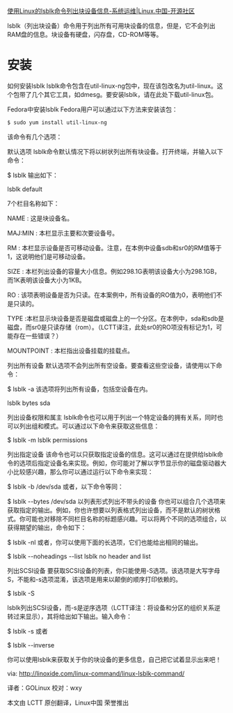

[使用Linux的lsblk命令列出块设备信息-系统运维|Linux.中国-开源社区 ](https://linux.cn/article-3340-1.html)

lsblk（列出块设备）命令用于列出所有可用块设备的信息，但是，它不会列出RAM盘的信息。块设备有硬盘，闪存盘，CD-ROM等等。

# 安装

如何安装lsblk
lsblk命令包含在util-linux-ng包中，现在该包改名为util-linux。这个包带了几个其它工具，如dmesg。要安装lsblk，请在此处下载util-linux包。

Fedora中安装lsblk
Fedora用户可以通过以下方法来安装该包：

```bash
$ sudo yum install util-linux-ng
```

该命令有几个选项：

默认选项
lsblk命令默认情况下将以树状列出所有块设备。打开终端，并输入以下命令：

$ lsblk
输出如下：

lsblk default

7个栏目名称如下：

NAME : 这是块设备名。

MAJ:MIN : 本栏显示主要和次要设备号。

RM : 本栏显示设备是否可移动设备。注意，在本例中设备sdb和sr0的RM值等于1，这说明他们是可移动设备。

SIZE : 本栏列出设备的容量大小信息。例如298.1G表明该设备大小为298.1GB，而1K表明该设备大小为1KB。

RO : 该项表明设备是否为只读。在本案例中，所有设备的RO值为0，表明他们不是只读的。

TYPE :本栏显示块设备是否是磁盘或磁盘上的一个分区。在本例中，sda和sdb是磁盘，而sr0是只读存储（rom）。（LCTT译注，此处sr0的RO项没有标记为1，可能存在一些错误？）

MOUNTPOINT : 本栏指出设备挂载的挂载点。

列出所有设备
默认选项不会列出所有空设备。要查看这些空设备，请使用以下命令：

$ lsblk -a
该选项将列出所有设备，包括空设备在内。

lsblk bytes sda

列出设备权限和属主
lsblk命令也可以用于列出一个特定设备的拥有关系，同时也可以列出组和模式。可以通过以下命令来获取这些信息：

$ lsblk -m
lsblk  permissions

列出指定设备
该命令也可以只获取指定设备的信息。这可以通过在提供给lsblk命令的选项后指定设备名来实现。例如，你可能对了解以字节显示你的磁盘驱动器大小比较感兴趣，那么你可以通过运行以下命令来实现：

$ lsblk -b /dev/sda
或者，以下命令等同：

$ lsblk --bytes /dev/sda
以列表形式列出不带头的设备
你也可以组合几个选项来获取指定的输出。例如，你也许想要以列表格式列出设备，而不是默认的树状格式。你可能也对移除不同栏目名称的标题感兴趣。可以将两个不同的选项组合，以获得期望的输出，命令如下：

$ lsblk -nl
或者，你可以使用下面的长选项，它们也能给出相同的输出。

$ lsblk --noheadings --list
lsblk no header and list

列出SCSI设备
要获取SCSI设备的列表，你只能使用-S选项。该选项是大写字母S，不能和-s选项混淆，该选项是用来以颠倒的顺序打印依赖的。

$ lsblk -S


lsblk列出SCSI设备，而-s是逆序选项（LCTT译注：将设备和分区的组织关系逆转过来显示），其将给出如下输出。输入命令：

$ lsblk -s
或者

$ lsblk --inverse


你可以使用lsblk来获取关于你的块设备的更多信息，自己把它试着显示出来吧！

via: http://linoxide.com/linux-command/linux-lsblk-command/

译者：GOLinux 校对：wxy

本文由 LCTT 原创翻译，Linux中国 荣誉推出